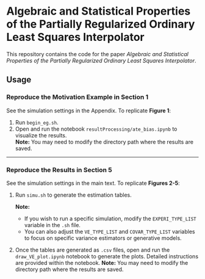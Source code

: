 # Algebraic and Statistical Properties of the Partially Regularized Ordinary Least Squares Interpolator

This repository contains the code for the paper *Algebraic and Statistical Properties of the Partially Regularized Ordinary Least Squares Interpolator*. 

## Usage

### Reproduce the Motivation Example in Section 1

See the simulation settings in the Appendix. To replicate **Figure 1**:

1. Run `begin_eg.sh`.
2. Open and run the notebook `resultProcessing/ate_bias.ipynb` to visualize the results.  
   **Note:** You may need to modify the directory path where the results are saved.

---

### Reproduce the Results in Section 5

See the simulation settings in the main text. To replicate **Figures 2-5**:

1. Run `simu.sh` to generate the estimation tables.  

   **Note:**  
   - If you wish to run a specific simulation, modify the `EXPERI_TYPE_LIST` variable in the `.sh` file.  
   - You can also adjust the `VE_TYPE_LIST` and `COVAR_TYPE_LIST` variables to focus on specific variance estimators or generative models.

2. Once the tables are generated as `.csv` files, open and run the `draw_VE_plot.ipynb` notebook to generate the plots. Detailed instructions are provided within the notebook.
   **Note:** You may need to modify the directory path where the results are saved.
